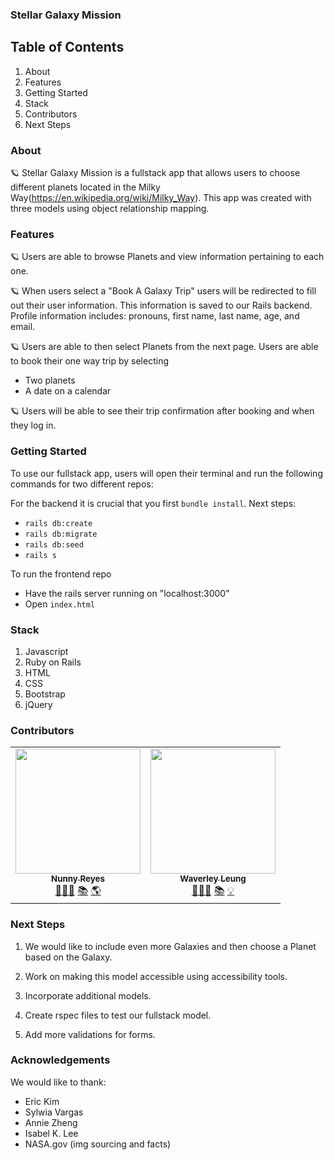 <!-- ## Process -->
### Stellar Galaxy Mission
## Table of Contents
1. About
2. Features
3. Getting Started
4. Stack
5. Contributors
6. Next Steps

### About

🪐 Stellar Galaxy Mission is a fullstack app that allows users to choose different planets located in the Milky Way(https://en.wikipedia.org/wiki/Milky_Way). This app was created with three models using object relationship mapping.

### Features
🪐 Users are able to browse Planets and view information pertaining to each one.  

🪐 When users select a "Book A Galaxy Trip" users will be redirected to fill out their user information. This information is saved to our Rails backend. Profile information includes: pronouns, first name, last name, age, and email.  

🪐 Users are able to then select Planets from the next page.
  Users are able to book their one way trip  by selecting
  * Two planets 
  * A date on a calendar

🪐 Users will be able to see their trip confirmation after booking and when they log in. 


### Getting Started
To use our fullstack app, users will open their terminal and run the following commands for two different repos:

For the backend it is crucial that you first `bundle install`. Next steps: 
* `rails db:create` 
* `rails db:migrate` 
* `rails db:seed` 
* `rails s`

To run the frontend repo
* Have the rails server running on "localhost:3000"
* Open `index.html`



### Stack
1. Javascript
2. Ruby on Rails
3. HTML
4. CSS
5. Bootstrap
6. jQuery




### Contributors

<table>
  <tr>
    <td align="center">
      <a href="https://github.com/nunnyr">
        <img src="https://avatars2.githubusercontent.com/u/22527547?s=460&u=ad9c2d830938168f717cd28941b2f104c6677598&v=4" width="200px;" alt=""/><br/><sub><b>Nunny Reyes</b></sub>
      </a><br />
      <a href="https://github.com/wlcreate/Mod1_Restaurant_Reservation_App" title="Code">👩🏻‍💻</a> 
      <a href="https://github.com/wlcreate/Mod1_Restaurant_Reservation_App" title="Documentation">📚</a> 
      <a href="#ideas-nunny" title="Ideas, Planning, & Feedback">🌎</a>            
    </td>

  <td align="center">
      <a href="https://github.com/wlcreate">
        <img src="https://avatars0.githubusercontent.com/u/62153993?s=460&v=4" width="200px;" alt=""/><br/><sub><b>Waverley Leung</b></sub>
      </a><br />
      <a href="https://github.com/wlcreate/Mod1_Restaurant_Reservation_App" title="Code">👩🏻‍💻</a> 
      <a href="https://github.com/wlcreate/Mod1_Restaurant_Reservation_App" title="Documentation">📚</a> 
      <a href="#ideas-waverley" title="Ideas, Planning, & Feedback">💡</a>            
    </td>


  </tr>
</table>




### Next Steps
1. We would like to include even more Galaxies and then choose a Planet based on the Galaxy. 

2. Work on making this model accessible using accessibility tools.

3. Incorporate additional models.

4. Create rspec files to test our fullstack model.

5. Add more validations for forms.



### Acknowledgements
We would like to thank:

* Eric Kim
* Sylwia Vargas
* Annie Zheng
* Isabel K. Lee
* NASA.gov (img sourcing and facts)

